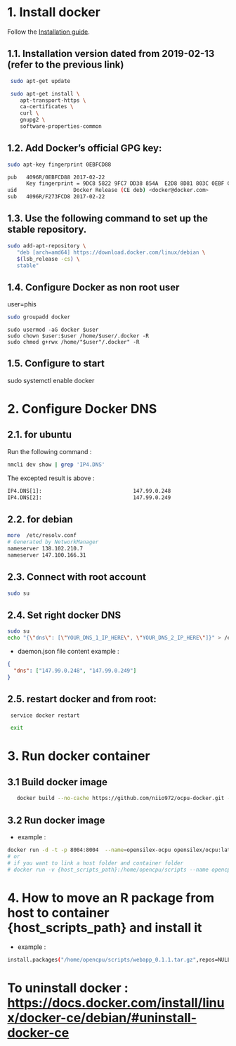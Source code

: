 # 1. Install docker 

Follow the [Installation guide](https://docs.docker.com/install/linux/docker-ce/debian/#install-docker-ce-1).

## 1.1. Installation version dated from 2019-02-13 (refer to the previous link)
```bash
 sudo apt-get update

 sudo apt-get install \
    apt-transport-https \
    ca-certificates \
    curl \
    gnupg2 \
    software-properties-common
```

## 1.2. Add Docker’s official GPG key:
```bash
sudo apt-key fingerprint 0EBFCD88

pub   4096R/0EBFCD88 2017-02-22
      Key fingerprint = 9DC8 5822 9FC7 DD38 854A  E2D8 8D81 803C 0EBF CD88
uid                  Docker Release (CE deb) <docker@docker.com>
sub   4096R/F273FCD8 2017-02-22
```

## 1.3. Use the following command to set up the stable repository.
```bash
sudo add-apt-repository \
   "deb [arch=amd64] https://download.docker.com/linux/debian \
   $(lsb_release -cs) \
   stable"
```

## 1.4. Configure Docker as non root user 
user=phis

```bash
sudo groupadd docker
```
```
sudo usermod -aG docker $user
sudo chown $user:$user /home/$user/.docker -R
sudo chmod g+rwx /home/"$user"/.docker" -R
```

## 1.5. Configure to start 
sudo systemctl enable docker

# 2. Configure Docker DNS 

## 2.1. for ubuntu

Run the following command :

```bash
nmcli dev show | grep 'IP4.DNS'
```

The excepted result is above :

```bash
IP4.DNS[1]:                             147.99.0.248
IP4.DNS[2]:                             147.99.0.249
```

## 2.2. for debian

```bash
more  /etc/resolv.conf
# Generated by NetworkManager
nameserver 138.102.210.7
nameserver 147.100.166.31
```

## 2.3. Connect with root account

```bash
sudo su
```

## 2.4. Set right docker DNS

```bash
sudo su
echo "{\"dns\": [\"YOUR_DNS_1_IP_HERE\", \"YOUR_DNS_2_IP_HERE\"]}" > /etc/docker/daemon.json
```

- daemon.json file content example :

```json
{
  "dns": ["147.99.0.248", "147.99.0.249"]
}
```

## 2.5. restart docker and from root:

```bash
 service docker restart

 exit
```

<!-- # Configure apache

sudo a2enmod proxy proxy_http


cd /etc/apache2/sites-available

nano opcu.conf

```bash
   <VirtualHost *:80>
      ServerName 138.102.159.37 # Adresse principale 
      ServerAlias 138.102.159.37 # Aliases du domaine, si l'adresse ou les adresses sont utilisée, on pointe au même endroit, facultatif
   # ServerAdmin postmaster@domaine1.example # Adresse email de l'admin du domaine, facultatif
      #DocumentRoot /var/www/domaine1.example # Répertoire où pointe le domaine
      ProxyPass / http://138.102.159.37:8004/
      ProxyPassReverse / http://138.102.159.37:8004/
      ProxyPreserveHost On
   </VirtualHost>
``` -->


# 3. Run docker container

## 3.1 Build docker image
```bash
   docker build --no-cache https://github.com/niio972/ocpu-docker.git -t opensilex/ocpudocker
```

## 3.2 Run docker image
- example :
```bash
docker run -d -t -p 8004:8004  --name=opensilex-ocpu opensilex/ocpu:latest
# or
# if you want to link a host folder and container folder
# docker run -v {host_scripts_path}:/home/opencpu/scripts --name opencpu-server -t -p 8004:8004 opencpu/rstudio
```

# 4. How to move an R package from host to container {host_scripts_path} and install it

- example :

```bash
install.packages("/home/opencpu/scripts/webapp_0.1.1.tar.gz",repos=NULL,type ="source")
```

# To uninstall docker :  https://docs.docker.com/install/linux/docker-ce/debian/#uninstall-docker-ce

